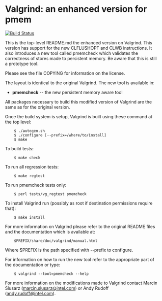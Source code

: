 Valgrind: an enhanced version for pmem
======================================


[![Build Status](https://travis-ci.org/LouisJenkinsCS/valgrind.svg?branch=pmem-3.14)](https://travis-ci.org/louisjenkinscs/valgrind)

This is the top-level README.md the enhanced version on Valgrind.
This version has support for the new CLFLUSHOPT and CLWB instructions.
It also introduces a new tool called pmemcheck which
validates the correctness of stores made to persistent memory. Be aware
that this is still a prototype tool.

Please see the file COPYING for information on the license.

The layout is identical to the original Valgrind.
The new tool is available in:

* **pmemcheck** -- the new persistent memory aware tool

All packages necessary to build this modified version of Valgrind are
the same as for the original version.

Once the build system is setup, Valgrind is built using
these command at the top level:
```
	$ ./autogen.sh
	$ ./configure [--prefix=/where/to/install]
	$ make
```

To build tests:
```
	$ make check
```

To run all regression tests:
```
	$ make regtest
```

To run pmemcheck tests only:
```
	$ perl tests/vg_regtest pmemcheck
```

To install Valgrind run (possibly as root if destination permissions
require that):
```
	$ make install
```

For more information on Valgrind please refer to the original README
files and the documentation which is available at:
```
	$PREFIX/share/doc/valgrind/manual.html
```
Where $PREFIX is the path specified with --prefix to configure.

For information on how to run the new tool refer to the appropriate
part of the documentation or type:
```
	$ valgrind --tool=pmemcheck --help
```

For more information on the modifications made to Valgrind
contact Marcin Slusarz (marcin.slusarz@intel.com) or
Andy Rudoff (andy.rudoff@intel.com).
